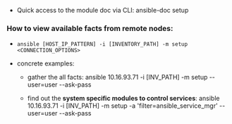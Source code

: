 * Quick access to the module doc via CLI:
   ansible-doc setup 

### How to view available facts from remote nodes:

* `ansible [HOST_IP_PATTERN] -i [INVENTORY_PATH] -m setup <CONNECTION_OPTIONS>`

* concrete examples:
    
    - gather the all facts:
        ansible 10.16.93.71 -i [INV_PATH] -m setup --user=user --ask-pass
    
    - find out the **system specific modules to control services**:
        ansible 10.16.93.71 -i [INV_PATH] -m setup -a 'filter=ansible_service_mgr' --user=user --ask-pass



